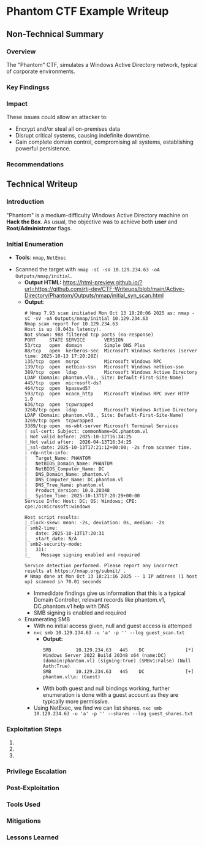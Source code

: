 # Phantom CTF Example Writeup

## Non-Technical Summary

### Overview

The "Phantom" CTF, simulates a Windows Active Directory network, typical of corporate environments. 

### Key Findingss

### Impact

These issues could allow an attacker to:
- Encrypt and/or steal all on-premises data
- Disrupt critical systems, causing indefinite downtime.
- Gain complete domain control, compromising all systems, establishing powerful persistence.


### Recommendations



## Technical Writeup

### Introduction

"Phantom" is a medium-difficulty Windows Active Directory machine on **Hack the Box**. As usual, the objective was to achieve both **user** and **Root/Administrator** flags. 

### Initial Enumeration

* **Tools**: `nmap`, `NetExec`
- Scanned the target with `nmap -sC -sV 10.129.234.63 -oA Outputs/nmap/initial`.
  - **Output HTML:** https://html-preview.github.io/?url=https://github.com/rtj-dev/CTF-Writeups/blob/main/Active-Directory/Phantom/Outputs/nmap/initial_syn_scan.html
  - **Output**:
    ```
    # Nmap 7.93 scan initiated Mon Oct 13 18:20:06 2025 as: nmap -sC -sV -oA Outputs/nmap/initial 10.129.234.63
    Nmap scan report for 10.129.234.63
    Host is up (0.043s latency).
    Not shown: 988 filtered tcp ports (no-response)
    PORT     STATE SERVICE       VERSION
    53/tcp   open  domain        Simple DNS Plus
    88/tcp   open  kerberos-sec  Microsoft Windows Kerberos (server time: 2025-10-13 17:20:28Z)
    135/tcp  open  msrpc         Microsoft Windows RPC
    139/tcp  open  netbios-ssn   Microsoft Windows netbios-ssn
    389/tcp  open  ldap          Microsoft Windows Active Directory LDAP (Domain: phantom.vl0., Site: Default-First-Site-Name)
    445/tcp  open  microsoft-ds?
    464/tcp  open  kpasswd5?
    593/tcp  open  ncacn_http    Microsoft Windows RPC over HTTP 1.0
    636/tcp  open  tcpwrapped
    3268/tcp open  ldap          Microsoft Windows Active Directory LDAP (Domain: phantom.vl0., Site: Default-First-Site-Name)
    3269/tcp open  tcpwrapped
    3389/tcp open  ms-wbt-server Microsoft Terminal Services
    | ssl-cert: Subject: commonName=DC.phantom.vl
    | Not valid before: 2025-10-12T16:34:25
    |_Not valid after:  2026-04-13T16:34:25
    |_ssl-date: 2025-10-13T17:21:12+00:00; -2s from scanner time.
    | rdp-ntlm-info:
    |   Target_Name: PHANTOM
    |   NetBIOS_Domain_Name: PHANTOM
    |   NetBIOS_Computer_Name: DC
    |   DNS_Domain_Name: phantom.vl
    |   DNS_Computer_Name: DC.phantom.vl
    |   DNS_Tree_Name: phantom.vl
    |   Product_Version: 10.0.20348
    |_  System_Time: 2025-10-13T17:20:29+00:00
    Service Info: Host: DC; OS: Windows; CPE: cpe:/o:microsoft:windows

    Host script results:
    |_clock-skew: mean: -2s, deviation: 0s, median: -2s
    | smb2-time:
    |   date: 2025-10-13T17:20:31
    |_  start_date: N/A
    | smb2-security-mode:
    |   311:
    |_    Message signing enabled and required
      
    Service detection performed. Please report any incorrect results at https://nmap.org/submit/ .
    # Nmap done at Mon Oct 13 18:21:16 2025 -- 1 IP address (1 host up) scanned in 70.01 seconds
    ```
     * Immedidate findings give us information that this is a typical Domain Controller, relevant records like phantom.v1, DC.phantom.v1 help with DNS
     * SMB signing is enabled and required
  - Enumerating SMB 
    - With no initial access given, null and guest access is attemped
    - `nxc smb 10.129.234.63 -u 'a' -p '' --log guest_scan.txt`
      - **Output:**
          ```
          SMB         10.129.234.63   445    DC               [*] Windows Server 2022 Build 20348 x64 (name:DC) (domain:phantom.vl) (signing:True) (SMBv1:False) (Null Auth:True)
          SMB         10.129.234.63   445    DC               [+] phantom.vl\a: (Guest)
          ```
      * With both guest and null bindings working, further enumeration is done with a guest account as they are typically more permissive.
    * Using NetExec, we find we can list shares. `nxc smb 10.129.234.63 -u 'a' -p '' --shares --log guest_shares.txt`
       
      
    

### Exploitation Steps

1. 
2. 
3. 

### Privilege Escalation



### Post-Exploitation


### Tools Used


### Mitigations



### Lessons Learned



